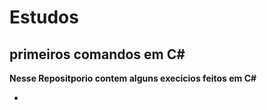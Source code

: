 # Estudos
## primeiros comandos em C# 


**Nesse Repositporio contem alguns execicios feitos em C#**

*

